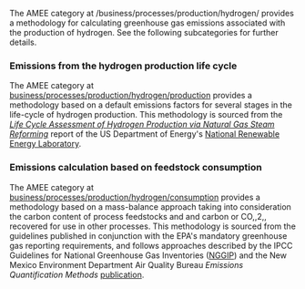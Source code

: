 The AMEE category at /business/processes/production/hydrogen/ provides a
methodology for calculating greenhouse gas emissions associated with the
production of hydrogen. See the following subcategories for further
details.

### Emissions from the hydrogen production life cycle

The AMEE category at
[business/processes/production/hydrogen/production](Life_cycle_hydrogen_production)
provides a methodology based on a default emissions factors for several
stages in the life-cycle of hydrogen production. This methodology is
sourced from the *[Life Cycle Assessment of Hydrogen Production via
Natural Gas Steam
Reforming](http://www.nrel.gov/docs/fy01osti/27637.pdf)* report of the
US Department of Energy's [National Renewable Energy
Laboratory](http://www.nrel.gov/).

### Emissions calculation based on feedstock consumption

The AMEE category at
[business/processes/production/hydrogen/consumption](Hydrogen_production_by_feedstock)
provides a methodology based on a mass-balance approach taking into
consideration the carbon content of process feedstocks and and carbon or
CO,,2,, recovered for use in other processes. This methodology is
sourced from the guidelines published in conjunction with the EPA's
mandatory greenhouse gas reporting requirements, and follows approaches
described by the IPCC Guidelines for National Greenhouse Gas Inventories
([NGGIP](http://www.ipcc-nggip.iges.or.jp/public/2006gl/vol3.html)) and
the New Mexico Environment Department Air Quality Bureau *Emissions
Quantification Methods*
[publication](http://www.nmenv.state.nm.us/aqb/ghg/documents/NM_GHGEI_quantif_proced2008.pdf).
